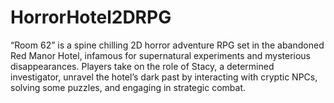 # HorrorHotel2DRPG
“Room 62” is a spine chilling 2D horror adventure RPG set in the abandoned Red Manor Hotel, infamous for supernatural experiments and mysterious disappearances. Players take on the role of Stacy, a determined investigator, unravel the hotel’s dark past by interacting with cryptic NPCs, solving some puzzles, and engaging in strategic combat. 
